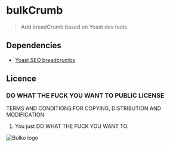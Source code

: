 # bulkCrumb
>   Add breadCrumb based on Yoast dev tools.

## Dependencies
* [Yoast SEO breadcrumbs](https://kb.yoast.com/kb/implement-wordpress-seo-breadcrumbs/)

## Licence

### DO WHAT THE FUCK YOU WANT TO PUBLIC LICENSE

TERMS AND CONDITIONS FOR COPYING, DISTRIBUTION AND MODIFICATION

1. You just DO WHAT THE FUCK YOU WANT TO.

![Bulko logo](http://www.bulko.net/templates/img/bko.png "Bulko logo")
